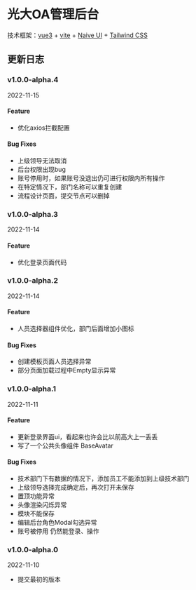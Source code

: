 # 光大OA管理后台

技术框架：[vue3](https://cn.vuejs.org/) + [vite](https://vitejs.dev/) + [Naive UI](https://www.naiveui.com/zh-CN/light) + [Tailwind CSS](https://tailwindcss.com/)

## 更新日志

### v1.0.0-alpha.4

2022-11-15

#### Feature

- 优化axios拦截配置

#### Bug Fixes

- 上级领导无法取消
- 后台权限出现bug
- 账号停用时，如果账号没退出仍可进行权限内所有操作
- 在特定情况下，部门名称可以重复创建
- 流程设计页面，提交节点可以删掉

### v1.0.0-alpha.3

2022-11-14

#### Feature

- 优化登录页面代码


### v1.0.0-alpha.2

2022-11-14

#### Feature

- 人员选择器组件优化，部门后面增加小图标

#### Bug Fixes

- 创建模板页面人员选择异常
- 部分页面加载过程中Empty显示异常

### v1.0.0-alpha.1

2022-11-11

#### Feature

- 更新登录界面ui，看起来也许会比以前高大上一丢丢
- 写了一个公共头像组件 BaseAvatar

#### Bug Fixes

- 技术部门下有数据的情况下，添加员工不能添加到上级技术部门
- 上级领导选择完成确定后，再次打开未保存
- 置顶功能异常
- 头像渲染闪烁异常
- 模块不能保存
- 编辑后台角色Modal勾选异常
- 账号被停用 仍然能登录、操作

### v1.0.0-alpha.0

2022-11-10

- 提交最初的版本
